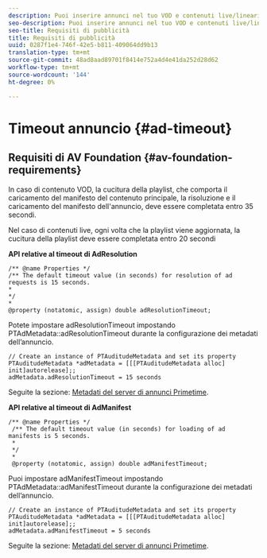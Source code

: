 ```yaml
---
description: Puoi inserire annunci nel tuo VOD e contenuti live/lineari utilizzando l'interfaccia  Adobe Primetime e decisionali.
seo-description: Puoi inserire annunci nel tuo VOD e contenuti live/lineari utilizzando l'interfaccia  Adobe Primetime e decisionali.
seo-title: Requisiti di pubblicità
title: Requisiti di pubblicità
uuid: 0287f1e4-746f-42e5-b811-409064dd9b13
translation-type: tm+mt
source-git-commit: 48ad8aad89701f8414e752a4d4e41da252d28d62
workflow-type: tm+mt
source-wordcount: '144'
ht-degree: 0%

---
```



# Timeout annuncio {#ad-timeout}

## Requisiti di AV Foundation {#av-foundation-requirements}

In caso di contenuto VOD, la cucitura della playlist, che comporta il caricamento del manifesto del contenuto principale, la risoluzione e il caricamento del manifesto dell&#39;annuncio, deve essere completata entro 35 secondi.

Nel caso di contenuti live, ogni volta che la playlist viene aggiornata, la cucitura della playlist deve essere completata entro 20 secondi

**API relative al timeout di AdResolution**

```
/** @name Properties */
/** The default timeout value (in seconds) for resolution of ad requests is 15 seconds.
*
*/
*
@property (notatomic, assign) double adResolutionTimeout;
```

Potete impostare adResolutionTimeout impostando PTAdMetadata::adResolutionTimeout durante la configurazione dei metadati dell’annuncio.

```
// Create an instance of PTAuditudeMetadata and set its property
PTAuditudeMetadata *adMetadata = [[[PTAuditudeMetadata alloc] init]autorelease];;
adMetadata.adResolutionTimeout = 15 seconds
```

Seguite la sezione: [Metadati del server di annunci Primetime](/help/programming/tvsdk-3x-ios-prog/ios-3x-advertising/ios-3x-primetime-ad-serving-metadata/ios-3x-primetime-ad-serving-metadata.md).

**API relative al timeout di AdManifest**

```
/** @name Properties */
 /** The default timeout value (in seconds) for loading of ad manifests is 5 seconds.
 *
 */
 *
 @property (notatomic, assign) double adManifestTimeout; 
```

Puoi impostare adManifestTimeout impostando PTAdMetadata::adManifestTimeout durante la configurazione dei metadati dell’annuncio.


```
// Create an instance of PTAuditudeMetadata and set its property
PTAuditudeMetadata *adMetadata = [[[PTAuditudeMetadata alloc] init]autorelease];;
adMetadata.adManifestTimeout = 5 seconds
```

Seguite la sezione: [Metadati del server di annunci Primetime](/help/programming/tvsdk-3x-ios-prog/ios-3x-advertising/ios-3x-primetime-ad-serving-metadata/ios-3x-primetime-ad-serving-metadata.md).
